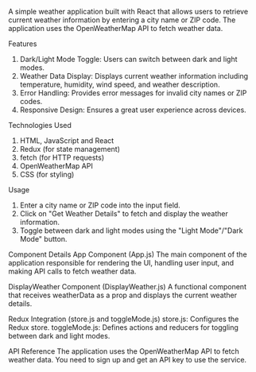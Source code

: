 A simple weather application built with React that allows users to retrieve current weather information by entering a city name or ZIP code. The application uses the OpenWeatherMap API to fetch weather data.

Features
1. Dark/Light Mode Toggle: Users can switch between dark and light modes.
2. Weather Data Display: Displays current weather information including temperature, humidity, wind speed, and weather description.
3. Error Handling: Provides error messages for invalid city names or ZIP codes.
4. Responsive Design: Ensures a great user experience across devices.


Technologies Used
1. HTML, JavaScript and React
2. Redux (for state management)
3. fetch (for HTTP requests)
4. OpenWeatherMap API
5. CSS (for styling)

Usage
1. Enter a city name or ZIP code into the input field.
2. Click on "Get Weather Details" to fetch and display the weather information.
3. Toggle between dark and light modes using the "Light Mode"/"Dark Mode" button.


Component Details
App Component (App.js)
The main component of the application responsible for rendering the UI, handling user input, and making API calls to fetch weather data.

DisplayWeather Component (DisplayWeather.js)
A functional component that receives weatherData as a prop and displays the current weather details.

Redux Integration (store.js and toggleMode.js)
store.js: Configures the Redux store.
toggleMode.js: Defines actions and reducers for toggling between dark and light modes.


API Reference
The application uses the OpenWeatherMap API to fetch weather data. You need to sign up and get an API key to use the service.
